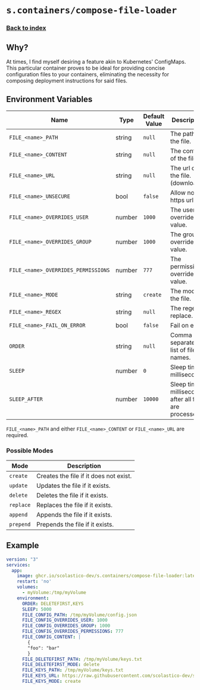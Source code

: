 # `s.containers/compose-file-loader`
### [Back to index](../../README.md)

## Why?
At times, I find myself desiring a feature akin to Kubernetes' ConfigMaps.
This particular container proves to be ideal for providing concise
configuration files to your containers, eliminating the necessity for
composing deployment instructions for said files.

## Environment Variables
| Name                                | Type   | Default Value | Description                                               |
|-------------------------------------|--------|---------------|-----------------------------------------------------------|
| `FILE_<name>_PATH`                  | string | `null`        | The path of the file.                                     |
| `FILE_<name>_CONTENT`               | string | `null`        | The content of the file.                                  |
| `FILE_<name>_URL`                   | string | `null`        | The url of the file. (download)                           |
| `FILE_<name>_UNSECURE`              | bool   | `false`       | Allow non-https urls.                                     |
| `FILE_<name>_OVERRIDES_USER`        | number | `1000`        | The user override value.                                  |
| `FILE_<name>_OVERRIDES_GROUP`       | number | `1000`        | The group override value.                                 |
| `FILE_<name>_OVERRIDES_PERMISSIONS` | number | `777`         | The permissions override value.                           |
| `FILE_<name>_MODE`                  | string | `create`      | The mode of the file.                                     |
| `FILE_<name>_REGEX`                 | string | `null`        | The regex to replace.                                     |
| `FILE_<name>_FAIL_ON_ERROR`         | bool   | `false`       | Fail on error.                                            |
| `ORDER`                             | string | `null`        | Comma separated list of file names.                       |
| `SLEEP`                             | number | `0`           | Sleep time in milliseconds.                               |
| `SLEEP_AFTER`                       | number | `10000`       | Sleep time in milliseconds after all files are processed. |

`FILE_<name>_PATH` and either `FILE_<name>_CONTENT` or `FILE_<name>_URL` are required.

### Possible Modes
| Mode      | Description                                                                  |
|-----------|------------------------------------------------------------------------------|
| `create`  | Creates the file if it does not exist.                                       |
| `update`  | Updates the file if it exists.                                               |
| `delete`  | Deletes the file if it exists.                                               |
| `replace` | Replaces the file if it exists.                                              |
| `append`  | Appends the file if it exists.                                               |
| `prepend` | Prepends the file if it exists.                                              |

## Example
```yml
version: "3"
services:
  app:
    image: ghcr.io/scolastico-dev/s.containers/compose-file-loader:latest
    restart: 'no'
    volumes:
      - myVolume:/tmp/myVolume
    environment:
      ORDER: DELETEFIRST,KEYS
      SLEEP: 5000
      FILE_CONFIG_PATH: /tmp/myVolume/config.json
      FILE_CONFIG_OVERRIDES_USER: 1000
      FILE_CONFIG_OVERRIDES_GROUP: 1000
      FILE_CONFIG_OVERRIDES_PERMISSIONS: 777
      FILE_CONFIG_CONTENT: |
        {
        "foo": "bar"
        }
      FILE_DELETEFIRST_PATH: /tmp/myVolume/keys.txt
      FILE_DELETEFIRST_MODE: delete
      FILE_KEYS_PATH: /tmp/myVolume/keys.txt
      FILE_KEYS_URL: https://raw.githubusercontent.com/scolastico-dev/s.containers/master/src/compose-file-loader/README.md
      FILE_KEYS_MODE: create
```
